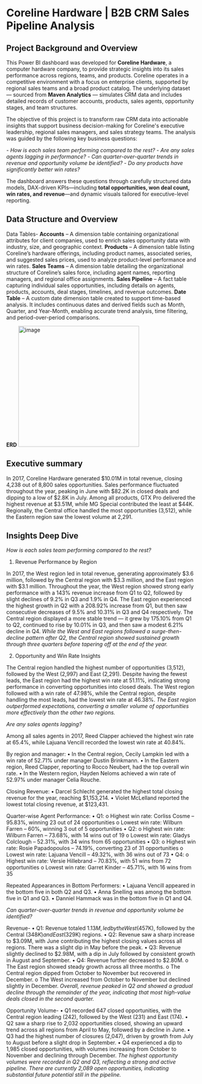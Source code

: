 # Coreline Hardware | B2B CRM Sales Pipeline Analysis

## Project Background and Overview

This Power BI dashboard was developed for **Coreline Hardware**, a computer hardware company, to provide strategic insights into its sales performance across regions, teams, and products.
Coreline operates in a competitive environment with a focus on enterprise clients, supported by regional sales teams and a broad product catalog. The underlying dataset — sourced from **Maven Analytics** — simulates CRM data and includes detailed records of customer accounts, products, sales agents, opportunity stages, and team structures.

The objective of this project is to transform raw CRM data into actionable insights that support business decision-making for Coreline's executive leadership, regional sales managers, and sales strategy teams. The analysis was guided by the following key business questions:

*- How is each sales team performing compared to the rest?*
*- Are any sales agents lagging in performance?*
*- Can quarter-over-quarter trends in revenue and opportunity volume be identified?*
*- Do any products have significantly better win rates?*

The dashboard answers these questions through carefully structured data models, DAX-driven KPIs—including **total opportunities, won deal count, win rates, and revenue**—and dynamic visuals tailored for executive-level reporting.

## Data Structure and Overview

Data Tables-
**Accounts** – A dimension table containing organizational attributes for client companies, used to enrich sales opportunity data with industry, size, and geographic context.
**Products** – A dimension table listing Coreline’s hardware offerings, including product names, associated series, and suggested sales prices, used to analyze product-level performance and win rates.
**Sales Teams** – A dimension table detailing the organizational structure of Coreline’s sales force, including agent names, reporting managers, and regional office assignments.
**Sales Pipeline** – A fact table capturing individual sales opportunities, including details on agents, products, accounts, deal stages, timelines, and revenue outcomes.
**Date Table** – A custom date dimension table created to support time-based analysis. It includes continuous dates and derived fields such as Month, Quarter, and Year-Month, enabling accurate trend analysis, time filtering, and period-over-period comparisons.

**ERD**
<img width="320" alt="image" src="https://github.com/user-attachments/assets/7c0580ba-779b-4daf-b14e-620b8df916fb" />

## Executive summary

In 2017, Coreline Hardware generated $10.01M in total revenue, closing 4,238 out of 8,800 sales opportunities. Sales performance fluctuated throughout the year, peaking in June with $82.2K in closed deals and dipping to a low of $2.8K in July. Among all products, GTX Pro delivered the highest revenue at $3.51M, while MG Special contributed the least at $44K. Regionally, the Central office handled the most opportunities (3,512), while the Eastern region saw the lowest volume at 2,291.

## Insights Deep Dive

*How is each sales team performing compared to the rest?*

1. Revenue Performance by Region
   
In 2017, the West region led in total revenue, generating approximately $3.6 million, followed by the Central region with $3.3 million, and the East region with $3.1 million.
Throughout the year, the West region showed strong early performance with a 143% revenue increase from Q1 to Q2, followed by slight declines of 9.2% in Q3 and 1.9% in Q4.
The East region experienced the highest growth in Q2 with a 208.92% increase from Q1, but then saw consecutive decreases of 9.5% and 10.31% in Q3 and Q4 respectively.
The Central region displayed a more stable trend — it grew by 175.10% from Q1 to Q2, continued to rise by 10.01% in Q3, and then saw a modest 6.21% decline in Q4.
*While the West and East regions followed a surge-then-decline pattern after Q2, the Central region showed sustained growth through three quarters before tapering off at the end of the year.*

2. Opportunity and Win Rate Insights
   
The Central region handled the highest number of opportunities (3,512), followed by the West (2,997) and East (2,291).
Despite having the fewest leads, the East region had the highest win rate at 51.11%, indicating strong performance in converting opportunities into closed deals.
The West region followed with a win rate of 47.98%, while the Central region, despite handling the most leads, had the lowest win rate at 46.38%.
*The East region outperformed expectations, converting a smaller volume of opportunities more effectively than the other two regions.*

*Are any sales agents lagging?*

Among all sales agents in 2017, Reed Clapper achieved the highest win rate at 65.4%, while Lajuana Vencill recorded the lowest win rate at 40.84%.

By region and manager:
•	In the Central region, Cecily Lampkin led with a win rate of 52.71% under manager Dustin Brinkmann.
•	In the Eastern region, Reed Clapper, reporting to Rocco Neubert, had the top overall win rate.
•	In the Western region, Hayden Neloms achieved a win rate of 52.97% under manager Celia Rouche.

Closing Revenue:
•	Darcel Schlecht generated the highest total closing revenue for the year, reaching $1,153,214.
•	Violet McLelland reported the lowest total closing revenue, at $123,431.

Quarter-wise Agent Performance:
•	Q1:
o	Highest win rate: Corliss Cosme – 95.83%, winning 23 out of 24 opportunities
o	Lowest win rate: Wilburn Farren – 60%, winning 3 out of 5 opportunities
•	Q2:
o	Highest win rate: Wilburn Farren – 73.68%, with 14 wins out of 19
o	Lowest win rate: Gladys Colclough – 52.31%, with 34 wins from 65 opportunities
•	Q3:
o	Highest win rate: Rosie Papadopoulos – 74.19%, converting 23 of 31 opportunities
o	Lowest win rate: Lajuana Vencill – 49.32%, with 36 wins out of 73
•	Q4:
o	Highest win rate: Versie Hillebrand – 70.83%, with 51 wins from 72 opportunities
o	Lowest win rate: Garret Kinder – 45.71%, with 16 wins from 35

Repeated Appearances in Bottom Performers:
•	Lajuana Vencill appeared in the bottom five in both Q2 and Q3.
•	Anna Snelling was among the bottom five in Q1 and Q3.
•	Danniel Hammack was in the bottom five in Q1 and Q4.

*Can quarter-over-quarter trends in revenue and opportunity volume be identified?*

Revenue-
•	Q1: Revenue totaled $1.13M, led by the West ($457K), followed by the Central ($348K) and East ($329K) regions.
•	Q2: Revenue saw a sharp increase to $3.09M, with June contributing the highest closing values across all regions. There was a slight dip in May before the peak.
•	Q3: Revenue slightly declined to $2.98M, with a dip in July followed by consistent growth in August and September.
•	Q4: Revenue further decreased to $2.80M.
o	The East region showed steady growth across all three months.
o	The Central region dipped from October to November but recovered in December.
o	The West increased from October to November but declined slightly in December.
*Overall, revenue peaked in Q2 and showed a gradual decline through the remainder of the year, indicating that most high-value deals closed in the second quarter.*

Opportunity Volume-
•	Q1 recorded 647 closed opportunities, with the Central region leading (242), followed by the West (231) and East (174).
•	Q2 saw a sharp rise to 2,032 opportunities closed, showing an upward trend across all regions from April to May, followed by a decline in June.
•	Q3 had the highest number of closures (2,047), driven by growth from July to August before a slight drop in September.
•	Q4 experienced a dip to 1,985 closed opportunities, with volumes increasing from October to November and declining through December.
*The highest opportunity volumes were recorded in Q2 and Q3, reflecting a strong and active pipeline.*
*There are currently 2,089 open opportunities, indicating substantial future potential still in the pipeline.*
